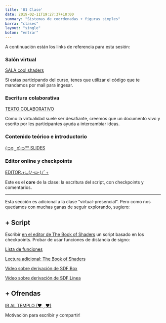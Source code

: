 ```yaml
---
title: '01 Clase'
date: 2019-02-11T19:27:37+10:00
summary: "Sistemas de coordenadas + figuras simples"
barra: "clases"
layout: "single"
boton: "entrar"
---
```

A continuación están los links de referencia para esta sesión:

### Salón virtual
 <span class="button-red"><a target="_blank" href="https://tv.solarpunk.cool/b/sol-8nd-rax-uqe"> SALA cool shaders</a></span>

Si estas participando del curso, tenes que utilizar el código que te mandamos por mail para ingesar.

### Escritura colaborativa
 <span class="button-red disable"><a class="disable_link" target="_blank" target="_blank" href="https://collab.solarpunk.cool/p/cool-shaders">TEXTO COLABORATIVO</a></span>

Como la virtualidad suele ser desafiante, creemos que un documento vivo y escrito por les participantes ayuda a intercambiar ideas.
 
### Contenido teórico e introductorio
 <span class="button-red "><a target="_blank" href="https://docs.google.com/presentation/d/e/2PACX-1vQmwJNMVZKok4oruXEI8ebye856zGzBMdjqNx1jk1nrAf54OJ1NJ_bT1j-snuT34K7ZsxTXRXUiEl5a/pub?start=false&loop=false&delayms=3000">(っಠ‿ಠ)っ°° SLIDES</a></span>


### Editor online y checkpoints
 <span class="button-red"><a  href="/clases/clase1/editor">EDITOR.+:｡(ﾉ･ω･)ﾉﾞ+</a></span>

Este es el **core** de la clase: la escritura del script, con checkpoints y comentarios.

<hr>

Esta sección es adicional a la clase "virtual-presencial".
Pero como nos quedamos con muchas ganas de seguir explorando, sugiero:

## + Script

Escribir [en el editor de The Book of Shaders](http://editor.thebookofshaders.com/) un script basado en los checkpoints.
Probar de usar funciones de distancia de signo:

[Lista de funciones](https://iquilezles.org/www/articles/distfunctions2d/distfunctions2d.htm)

[Lectura adicional: The Book of Shaders](https://thebookofshaders.com/07/)

[Vídeo sobre derivación de SDF Box](https://www.youtube.com/watch?v=62-pRVZuS5c)

[Vídeo sobre derivación de SDF Línea](https://www.youtube.com/watch?v=PMltMdi1Wzg)

## + Ofrendas
 <span class="button-red"><a target="_blank" href="/templo">IR AL TEMPLO (♥‿♥)</a></span>

Motivación para escribir y compartir!
